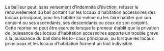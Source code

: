 Le bailleur peut, sans versement d’indemnité d’éviction, refuser le renouvellement
du bail portant sur les locaux d’habitation accessoires des locaux principaux, pour les habiter
lui-même ou les faire habiter par son conjoint ou ses ascendants, ses descendants ou ceux de
son conjoint.
Cette reprise ne peut être exercée lorsque le preneur établit que la privation de jouissance des
locaux d’habitation accessoires apporte un trouble grave à la jouissance du bail dans les lo-
caux principaux, ou lorsque les locaux principaux et les locaux d’habitation forment un tout
indivisible.